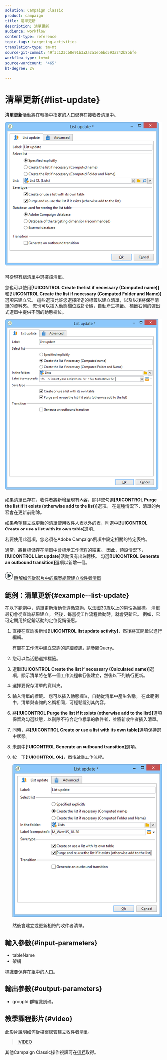 ```yaml
---
solution: Campaign Classic
product: campaign
title: 清單更新
description: 清單更新
audience: workflow
content-type: reference
topic-tags: targeting-activities
translation-type: tm+mt
source-git-commit: 49f3c123cb8e91b3a2a2a1eb6bd593a242b8bbfe
workflow-type: tm+mt
source-wordcount: '465'
ht-degree: 2%

---
```



# 清單更新{#list-update}

**清單更新**&#x200B;活動將在轉換中指定的人口儲存在接收者清單中。

![](assets/s_user_segmentation_update_group.png)

可從現有組清單中選擇該清單。

您也可以使用&#x200B;**[!UICONTROL Create the list if necessary (Computed name)]**&#x200B;和&#x200B;**[!UICONTROL Create the list if necessary (Computed Folder and Name)]**&#x200B;選項來建立它。 這些選項允許您選擇所選的標籤以建立清單，以及以後將保存清單的資料夾。 您也可以插入動態欄位或指令碼，自動產生標籤。 標籤右側的彈出式選單中提供不同的動態欄位。

![](assets/s_user_segmentation_update_list_calc.png)

如果清單已存在，收件者將新增至現有內容，除非您勾選&#x200B;**[!UICONTROL Purge the list if it exists (otherwise add to the list)]**&#x200B;選項。 在這種情況下，清單的內容會在更新前刪除。

如果希望建立或更新的清單使用收件人表以外的表，則選中&#x200B;**[!UICONTROL Create or use a list with its own table]**&#x200B;選項。

若要使用此選項，您必須在Adobe Campaign例項中設定相關的特定表格。

通常，將目標儲存在清單中會標示工作流程的結束。 因此，預設情況下，**[!UICONTROL List update]**&#x200B;活動沒有出站轉移。 勾選&#x200B;**[!UICONTROL Generate an outbound transition]**&#x200B;選項以新增一個。

![](assets/do-not-localize/how-to-video.png) [瞭解如何從影片中的檔案總管建立收件者清單](#video)

## 範例：清單更新{#example--list-update}

在以下範例中，清單更新活動會遵循查詢，以法國30歲以上的男性為目標。 清單最初會從查詢結果建立。 然後，每當從工作流程啟動時，就會更新它。 例如，它可定期用於促銷活動的定位促銷優惠。

1. 直接在查詢後新增&#x200B;**[!UICONTROL list update activity]**，然後將其開啟以進行編輯。

   有關在工作流中建立查詢的詳細資訊，請參閱[Query](../../workflow/using/query.md)。

1. 您可以為活動選擇標籤。
1. 選取&#x200B;**[!UICONTROL Create the list if necessary (Calculated name)]**&#x200B;選項，顯示清單將在第一個工作流程執行後建立，然後以下列執行更新。
1. 選擇要保存清單的資料夾。
1. 輸入清單的標籤。 您可以插入動態欄位，自動從清單中產生名稱。 在此範例中，清單與查詢的名稱相同，可輕鬆識別其內容。
1. 將&#x200B;**[!UICONTROL Purge the list if it exists (otherwise add to the list)]**&#x200B;選項保留為勾選狀態，以刪除不符合定位標準的收件者，並將新收件者插入清單。
1. 同時，將&#x200B;**[!UICONTROL Create or use a list with its own table]**&#x200B;選項保持選中狀態。
1. 未選中&#x200B;**[!UICONTROL Generate an outbound transition]**&#x200B;選項。
1. 按一下&#x200B;**[!UICONTROL Ok]**，然後啟動工作流程。

   ![](assets/s_user_segmentation_update_list_calc_example.png)

   然後會建立或更新相符的收件者清單。

## 輸入參數{#input-parameters}

* tableName
* 架構

標識要保存在組中的人口。

## 輸出參數{#output-parameters}

* groupId:群組識別碼。

## 教學課程影片{#video}

此影片說明如何從檔案總管建立收件者清單。

>[!VIDEO](https://video.tv.adobe.com/v/25602/quality=12)

其他Campaign Classic操作視訊可在[這裡](https://experienceleague.adobe.com/docs/campaign-classic-learn/tutorials/overview.html?lang=zh-Hant)取得。
